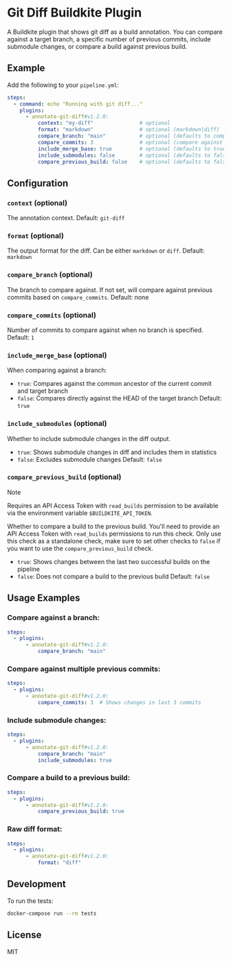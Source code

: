 # Git Diff Buildkite Plugin

A Buildkite plugin that shows git diff as a build annotation. You can compare against a target branch, a specific number of previous commits, include submodule changes, or compare a build against previous build.

## Example

Add the following to your `pipeline.yml`:

```yaml
steps:
  - command: echo "Running with git diff..."
    plugins:
      - annotate-git-diff#v1.2.0:
          context: "my-diff"               # optional
          format: "markdown"               # optional (markdown|diff)
          compare_branch: "main"           # optional (defaults to comparing against previous commit)
          compare_commits: 3               # optional (compare against 3 commits back, ignored if compare_branch is set)
          include_merge_base: true         # optional (defaults to true)
          include_submodules: false        # optional (defaults to false)
          compare_previous_build: false    # optional (defaults to false)
```

## Configuration

### `context` (optional)
The annotation context. Default: `git-diff`

### `format` (optional)
The output format for the diff. Can be either `markdown` or `diff`. Default: `markdown`

### `compare_branch` (optional)
The branch to compare against. If not set, will compare against previous commits based on `compare_commits`. Default: none

### `compare_commits` (optional)
Number of commits to compare against when no branch is specified. Default: `1`

### `include_merge_base` (optional)
When comparing against a branch:
- `true`: Compares against the common ancestor of the current commit and target branch
- `false`: Compares directly against the HEAD of the target branch
Default: `true`

### `include_submodules` (optional)
Whether to include submodule changes in the diff output.
- `true`: Shows submodule changes in diff and includes them in statistics
- `false`: Excludes submodule changes
Default: `false`

### `compare_previous_build` (optional)

> [!NOTE]
> Requires an API Access Token with `read_builds` permission to be available via the environment variable `$BUILDKITE_API_TOKEN`.

Whether to compare a build to the previous build. You'll need to provide an API Access Token with `read_builds` permissions to run this check.
Only use this check as a standalone check, make sure to set other checks to `false` if you want to use the `compare_previous_build` check.
- `true`: Shows changes between the last two successful builds on the pipeline
- `false`: Does not compare a build to the previous build
Default: `false`

## Usage Examples

### Compare against a branch:
```yaml
steps:
  - plugins:
      - annotate-git-diff#v1.2.0:
          compare_branch: "main"
```

### Compare against multiple previous commits:
```yaml
steps:
  - plugins:
      - annotate-git-diff#v1.2.0:
          compare_commits: 3  # Shows changes in last 3 commits
```

### Include submodule changes:
```yaml
steps:
  - plugins:
      - annotate-git-diff#v1.2.0:
          compare_branch: "main"
          include_submodules: true
```

### Compare a build to a previous build:
```yaml
steps:
  - plugins:
      - annotate-git-diff#v1.2.0:
          compare_previous_build: true
```

### Raw diff format:
```yaml
steps:
  - plugins:
      - annotate-git-diff#v1.2.0:
          format: "diff"
```

## Development

To run the tests:

```bash
docker-compose run --rm tests
```

## License

MIT
